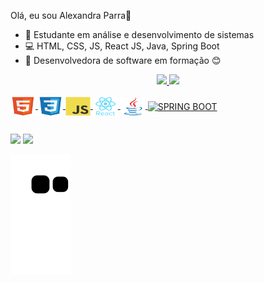 Olá, eu sou Alexandra Parra👋
- 🔭 Estudante em análise e desenvolvimento de sistemas
- 💻 HTML, CSS, JS, React JS, Java, Spring Boot
- 🌱 Desenvolvedora de software em formação 😊

<div align="center">
  <a href="https://github.com/AlexandraParra">
  <img height="180em" src="https://github-readme-stats.vercel.app/api?username=AlexandraParra&show_icons=true&theme=tokyonight&include_all_commits=true&count_private=true"/>
  <img height="180em" src="https://github-readme-stats.vercel.app/api/top-langs/?username=AlexandraParra&layout=compact&langs_count=7&theme=tokyonight"/>
</div>

  <div style="display: inline_block"><br>
  <img align="center" alt="HTML" height="30" width="40" src="https://raw.githubusercontent.com/devicons/devicon/master/icons/html5/html5-original.svg">
  <img align="center" alt="CSS" height="30" width="40" src="https://raw.githubusercontent.com/devicons/devicon/master/icons/css3/css3-original.svg">
  <img align="center" alt="JS" height="30" width="40" src="https://raw.githubusercontent.com/devicons/devicon/master/icons/javascript/javascript-original.svg">
  <img align="center" alt="REACT JS" height="30" width="40" src="https://raw.githubusercontent.com/devicons/devicon/master/icons/react/react-original-wordmark.svg">
  <img align="center" alt="JAVA" height="30" width="40" src="https://raw.githubusercontent.com/devicons/devicon/master/icons/java/java-original.svg">
  <img align="center" alt="SPRING BOOT" height="30" width="30" src="https://img.icons8.com/color/480w/spring-logo.png">
</div>
  
  ##
  
  <div> 
  <a href = "mailto:contatodiana00suarez@gmail.com"><img src="https://img.shields.io/badge/-Gmail-%23333?style=for-the-badge&logo=gmail&logoColor=white" target="_blank"></a>
  <a href="https://www.linkedin.com/in/alexandra-maria-parra-ruiz-a55923220" target="_blank"><img src="https://img.shields.io/badge/-LinkedIn-%230077B5?style=for-the-badge&logo=linkedin&logoColor=white" target="_blank"></a>
 
  ![Snake animation](https://github.com/alexandraparra/alexandraparra/blob/output/github-contribution-grid-snake.svg)
 
</div>
